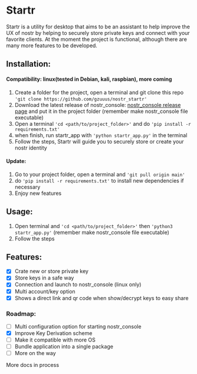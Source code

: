 
# Startr

Startr is a utility for desktop that aims to be an assistant to help improve the UX of nostr by helping to securely store private keys and connect with your favorite clients.
At the moment the project is functional, although there are many more features to be developed.

## Installation:
#### Compatibility: linux(tested in Debian, kali, raspbian), more coming
1. Create a folder for the project, open a terminal and git clone this repo `'git clone https://github.com/gzuuus/nostr_startr'`
2. Download the latest release of nostr_console: [nostr_console release page](https://github.com/vishalxl/nostr_console/releases/) and put it in the project folder (remember make nostr_console file executable)
3. Open a terminal `'cd <path/to/project_folder>'` and do `'pip install -r requirements.txt'`
4. when finish, run startr_app with `'python startr_app.py'` in the terminal
5. Follow the steps, Startr will guide you to securely store or create your nostr identity
#### Update:
1. Go to your project folder, open a terminal and `'git pull origin main'`
2. do `'pip install -r requirements.txt'` to install new dependencies if necessary
3. Enjoy new features

## Usage:
1. Open terminal and `'cd <path/to/project_folder>'` then `'python3 startr_app.py'` (remember make nostr_console file executable)
2. Follow the steps

## Features:
 - [x] Crate new or store private key
 - [x] Store keys in a safe way
 - [x] Connection and launch to nostr_console (linux only)
 - [x] Multi account/key option
 - [x] Shows a direct link and qr code when show/decrypt keys to easy share
### Roadmap:
 - [ ] Multi configuration option for starting nostr_console
 - [x] Improve Key Derivation scheme 
 - [ ] Make it compatible with more OS
 - [ ] Bundle application into a single package
 - [ ] More on the way

More docs in process
